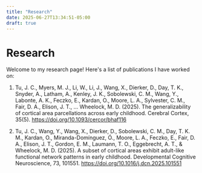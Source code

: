 ```yaml
---
title: "Research"
date: 2025-06-27T13:34:51-05:00
draft: true
---
```

# Research
Welcome to my research page! Here's a list of publications I have worked on:

1. Tu, J. C., Myers, M. J., Li, W., Li, J., Wang, X., Dierker, D., Day, T. K., Snyder, A., Latham, A., Kenley, J. K., Sobolewski, C. M., Wang, Y., Labonte, A. K., Feczko, E., Kardan, O., Moore, L. A., Sylvester, C. M., Fair, D. A., Elison, J. T., … Wheelock, M. D. (2025). The generalizability of cortical area parcellations across early childhood. Cerebral Cortex, 35(5). https://doi.org/10.1093/cercor/bhaf116 

2. Tu, J. C., Wang, Y., Wang, X., Dierker, D., Sobolewski, C. M., Day, T. K. M., Kardan, O., Miranda-Domínguez, Ó., Moore, L. A., Feczko, E., Fair, D. A., Elison, J. T., Gordon, E. M., Laumann, T. O., Eggebrecht, A. T., & Wheelock, M. D. (2025). A subset of cortical areas exhibit adult-like functional network patterns in early childhood. Developmental Cognitive Neuroscience, 73, 101551. https://doi.org/10.1016/j.dcn.2025.101551 